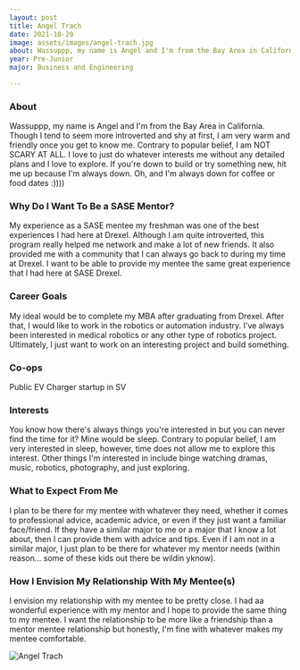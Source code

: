 ```yaml
---
layout: post
title: Angel Trach 
date: 2021-10-20
image: assets/images/angel-trach.jpg
about: Wassuppp, my name is Angel and I'm from the Bay Area in California. Though I tend to seem more introverted and shy at first, I am very warm and friendly once you get to know me. Contrary to popular belief, I am NOT SCARY AT ALL. I love to just do whatever interests me without any detailed plans and I love to explore. If you're down to build or try something new, hit me up because I'm always down. Oh, and I'm always down for coffee or food dates :))))
year: Pre-Junior
major: Business and Engineering 

---
```


### About

Wassuppp, my name is Angel and I'm from the Bay Area in California. Though I tend to seem more introverted and shy at first, I am very warm and friendly once you get to know me. Contrary to popular belief, I am NOT SCARY AT ALL. I love to just do whatever interests me without any detailed plans and I love to explore. If you're down to build or try something new, hit me up because I'm always down. Oh, and I'm always down for coffee or food dates :))))

### Why Do I Want To Be a SASE Mentor?

My experience as a SASE mentee my freshman was one of the best experiences I had here at Drexel. Although I am quite introverted, this program really helped me network and make a lot of new friends. It also provided me with a community that I can always go back to during my time at Drexel. I want to be able to provide my mentee the same great experience that I had here at SASE Drexel. 

### Career Goals

My ideal would be to complete my MBA after graduating from Drexel. After that, I would like to work in the robotics or automation industry. I've always been interested in medical robotics or any other type of robotics project. Ultimately, I just want to work on an interesting project and build something. 

### Co-ops

Public EV Charger startup in SV

### Interests

You know how there's always things you're interested in but you can never find the time for it? Mine would be sleep. Contrary to popular belief, I am very interested in sleep, however, time does not allow me to explore this interest. Other things I'm interested in include binge watching dramas, music, robotics, photography, and just exploring. 

### What to Expect From Me

I plan to be there for my mentee with whatever they need, whether it comes to professional advice, academic advice, or even if they just want a familiar face/friend. If they have a similar major to me or a major that I know a lot about, then I can provide them with advice and tips. Even if I am not in a similar major, I just plan to be there for whatever my mentor needs (within reason... some of these kids out there be wildin yknow). 

### How I Envision My Relationship With My Mentee(s) 

I envision my relationship with my mentee to be pretty close. I had aa wonderful experience with my mentor and I hope to provide the same thing to my mentee. I want the relationship to be more like a friendship than a mentor mentee relationship but honestly, I'm fine with whatever makes my mentee comfortable. 

<div class="text-center my-5">
    <img src="{ ../angel-trach.jpg | absolute_url }" alt="Angel Trach" class="rounded post-img" />
</div>
